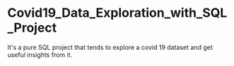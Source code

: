 # Covid19_Data_Exploration_with_SQL_Project
It's a pure SQL project that tends to explore a covid 19 dataset and get useful insights from it.
